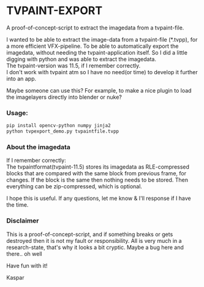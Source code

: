 # TVPAINT-EXPORT

A proof-of-concept-script to extract the imagedata from a tvpaint-file.

I wanted to be able to extract the image-data from a tvpaint-file (*.tvpp), for a more efficient VFX-pipeline. To be able to automatically export the imagedata, without needing the tvpaint-application itself.
So I did a little digging with python and was able to extract the imagedata.  
The tvpaint-version was 11.5, if I remember correctly.  
I don't work with tvpaint atm so I have no need(or time) to develop it further into an app.

Maybe someone can use this?
For example, to make a nice plugin to load the imagelayers directly into blender or nuke?

### Usage:  
```sh
pip install opencv-python numpy jinja2
python tvpexport_demo.py tvpaintfile.tvpp
```
### About the imagedata
If I remember correctly:  
The tvpaintformat(tvpaint-11.5) stores its imagedata as RLE-compressed blocks that are compared with the same block from previous frame, for changes. If the block is the same then nothing needs to be stored. Then everything can be zip-compressed, which is optional.

I hope this is useful. If any questions, let me know & I'll response if I have the time.

### Disclaimer
This is a proof-of-concept-script, and if something breaks or gets destroyed then it is not my fault or responsibility.
All is very much in a research-state, that's why it looks a bit cryptic.
Maybe a bug here and there.. oh well

Have fun with it!

Kaspar